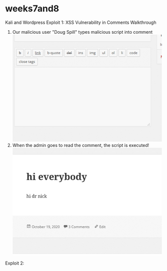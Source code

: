 # weeks7and8
Kali and Wordpress
Exploit 1: XSS Vulnerability in Comments
Walkthrough
1. Our malicious user "Doug Spill" types malicious script into comment
![Gif 1](https://raw.githubusercontent.com/SBourke87/weeks7and8/main/hacking.gif?token=AQVOP22VNSR3XGHLWQDC4F27R5BYS)
2. When the admin goes to read the comment, the script is executed!
![Gif 2](https://raw.githubusercontent.com/SBourke87/weeks7and8/main/Hacked!.gif?token=AQVOP22NM732FDWLQXP4XOK7R5B5S)

Exploit 2:
